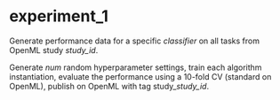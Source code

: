 # experiment_1

Generate performance data for a specific _classifier_ on all tasks from OpenML study _study_id_.

Generate _num_ random hyperparameter settings, train each algorithm instantiation, evaluate the performance using a 10-fold CV (standard on OpenML), publish on OpenML with tag study\__study_id_.